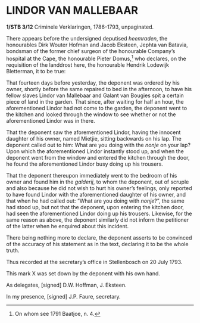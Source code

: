 # LINDOR VAN MALLEBAAR

**1/STB 3/12** Criminele Verklaringen, 1786-1793, unpaginated.

There appears before the undersigned deputised *heemraden*, the honourables Dirk Wouter Hofman and Jacob Eksteen, Jephta van Batavia, bondsman of the former chief surgeon of the honourable Company’s hospital at the Cape, the honourable Pieter Domus,[^1] who declares, on the requisition of the landdrost here, the honourable Hendrik Lodewijk Bletterman, it to be true:

That fourteen days before yesterday, the deponent was ordered by his owner, shortly before the same repaired to bed in the afternoon, to have his fellow slaves Lindor van Mallebaar and Galant van Bougies spit a certain piece of land in the garden. That since, after waiting for half an hour, the aforementioned Lindor had not come to the garden, the deponent went to the kitchen and looked through the window to see whether or not the aforementioned Lindor was in there.

That the deponent saw the aforementioned Lindor, having the innocent daughter of his owner, named Mietjie, sitting backwards on his lap. The deponent called out to him: What are you doing with the *nonje* on your lap? Upon which the aforementioned Lindor instantly stood up, and when the deponent went from the window and entered the kitchen through the door, he found the aforementioned Lindor busy doing up his trousers.

That the deponent thereupon immediately went to the bedroom of his owner and found him in the *galderij*, to whom the deponent, out of scruple and also because he did not wish to hurt his owner’s feelings, only reported to have found Lindor with the aforementioned daughter of his owner, and that when he had called out: “What are you doing with *nonje*?”, the same had stood up, but not that the deponent, upon entering the kitchen door, had seen the aforementioned Lindor doing up his trousers. Likewise, for the same reason as above, the deponent similarly did not inform the petitioner of the latter when he enquired about this incident.

There being nothing more to declare, the deponent asserts to be convinced of the accuracy of his statement as in the text, declaring it to be the whole truth.

Thus recorded at the secretary’s office in Stellenbosch on 20 July 1793.

This mark X was set down by the deponent with his own hand.

As delegates, \[signed\] D.W. Hoffman, J. Eksteen.

In my presence, \[signed\] J.P. Faure, secretary.

[^1]: On whom see 1791 Baatjoe, n. 4.